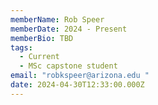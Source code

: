 ```yaml
---
memberName: Rob Speer
memberDate: 2024 - Present
memberBio: TBD
tags:
  - Current
  - MSc capstone student
email: "robkspeer@arizona.edu "
date: 2024-04-30T12:33:00.000Z
---
```


